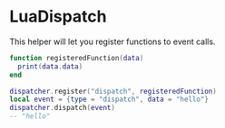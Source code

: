 # LuaDispatch

This helper will let you register functions to event calls.

```lua
function registeredFunction(data)
  print(data.data)
end

dispatcher.register("dispatch", registeredFunction)
local event = {type = "dispatch", data = "hello"}
dispatcher.dispatch(event)
-- "hello"
```
